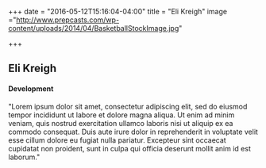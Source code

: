 +++
date = "2016-05-12T15:16:04-04:00"
title = "Eli Kreigh"
image ="http://www.prepcasts.com/wp-content/uploads/2014/04/BasketballStockImage.jpg"

+++


## Eli Kreigh
#### Development

"Lorem ipsum dolor sit amet, consectetur adipiscing elit, sed do eiusmod tempor incididunt ut labore et dolore magna aliqua. Ut enim ad minim veniam, quis nostrud exercitation ullamco laboris nisi ut aliquip ex ea commodo consequat. Duis aute irure dolor in reprehenderit in voluptate velit esse cillum dolore eu fugiat nulla pariatur. Excepteur sint occaecat cupidatat non proident, sunt in culpa qui officia deserunt mollit anim id est laborum."
